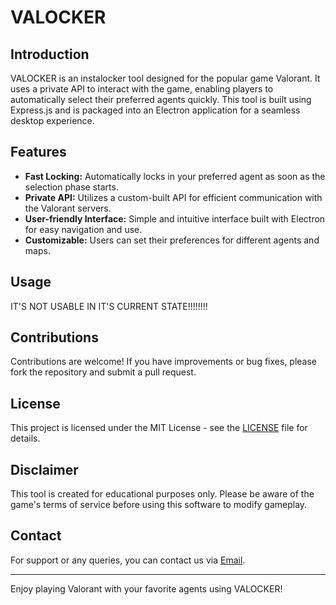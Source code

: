 # VALOCKER

## Introduction
VALOCKER is an instalocker tool designed for the popular game Valorant. It uses a private API to interact with the game, enabling players to automatically select their preferred agents quickly. This tool is built using Express.js and is packaged into an Electron application for a seamless desktop experience.

## Features
- **Fast Locking:** Automatically locks in your preferred agent as soon as the selection phase starts.
- **Private API:** Utilizes a custom-built API for efficient communication with the Valorant servers.
- **User-friendly Interface:** Simple and intuitive interface built with Electron for easy navigation and use.
- **Customizable:** Users can set their preferences for different agents and maps.

## Usage
IT'S NOT USABLE IN IT'S CURRENT STATE!!!!!!!!

## Contributions
Contributions are welcome! If you have improvements or bug fixes, please fork the repository and submit a pull request.

## License
This project is licensed under the MIT License - see the [LICENSE](LICENSE) file for details.

## Disclaimer
This tool is created for educational purposes only. Please be aware of the game's terms of service before using this software to modify gameplay.

## Contact
For support or any queries, you can contact us via [Email](mailto:your-email@example.com).

---

Enjoy playing Valorant with your favorite agents using VALOCKER!
